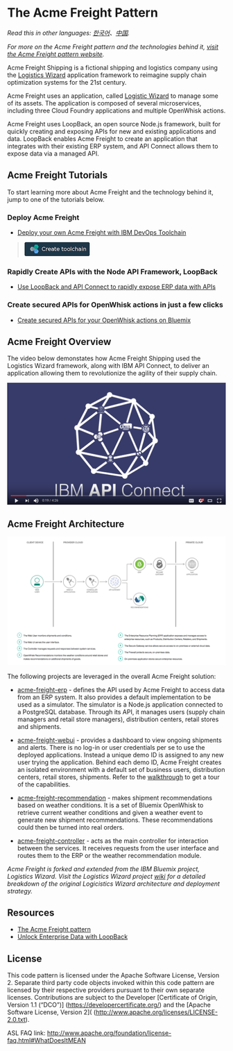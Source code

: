 # The Acme Freight Pattern

*Read this in other languages: [한국어](README-ko.md)、[中国](README-cn.md).*

*For more on the Acme Freight pattern and the technologies behind it, [visit the Acme Freight pattern website](http://developer.ibm.com/code/journey/unlock-enterprise-data-using-apis?cm_mmc=github-code-_-native-_-acme-_-journey&cm_mmca1=000019RT&cm_mmca2=10004796).*

Acme Freight Shipping is a fictional shipping and logistics company using the [Logistics Wizard](https://github.com/ibm-bluemix/logistics-wizard) application framework to reimagine supply chain optimization systems for the 21st century.

Acme Freight uses an application, called [Logistic Wizard](https://github.com/ibm-bluemix/logistics-wizard) to manage some of its assets. The application is composed of several microservices, including three Cloud Foundry applications and multiple OpenWhisk actions.

Acme Freight uses LoopBack, an open source Node.js framework, built for quickly creating and exposing APIs for new and existing applications and data. LoopBack enables Acme Freight to create an application that integrates with their existing ERP system, and API Connect allows them to expose data via a managed API.

## Acme Freight Tutorials

To start learning more about Acme Freight and the technology behind it, jump to one of the tutorials below.

### Deploy Acme Freight
* [Deploy your own Acme Freight with IBM DevOps Toolchain](TOOLCHAIN-README.md)
> [![Deploy To Bluemix](./.bluemix/create_toolchain_button.png)](https://console.ng.bluemix.net/devops/setup/deploy?repository=https%3A%2F%2Fgithub.com%2FIBM%2Facme-freight.git&cm_mmc=github-readme--native-_-acme-_-create-toolchain&cm_mmca1=000019RT&cm_mmca2=10004796)

### Rapidly Create APIs with the Node API Framework, LoopBack 
* [Use LoopBack and API Connect to rapidly expose ERP data with APIs](APIC-ERP-README.md) 

### Create secured APIs for OpenWhisk actions in just a few clicks
* [Create secured APIs for your OpenWhisk actions on Bluemix](OW-NAPI-README.md) 

## Acme Freight Overview
The video below demonstates how Acme Freight Shipping used the Logistics Wizard framework, along with IBM API Connect, to deliver an application allowing them to revolutionize the agility of their supply chain.

[![](docs/acme-vid.png)](https://www.youtube.com/watch?v=R1KCrJAXLvA)


## Acme Freight Architecture
![](acme-architecture.png)

The following projects are leveraged in the overall Acme Freight solution:

* [acme-freight-erp](https://github.com/ibm/acme-freight-erp) - defines the API used by Acme Freight to access data from an ERP system. It also provides a default implementation to be used as a simulator. The simulator is a Node.js application connected to a PostgreSQL database. Through its API, it manages users (supply chain managers and retail store managers), distribution centers, retail stores and shipments.

* [acme-freight-webui](https://github.com/ibm/acme-freight-webui) - provides a dashboard to view ongoing shipments and alerts. There is no log-in or user credentials per se to use the deployed applications. Instead a unique demo ID is assigned to any new user trying the application. Behind each demo ID, Acme Freight creates an isolated environment with a default set of business users, distribution centers, retail stores, shipments. Refer to the [walkthrough](WALKTHROUGH.md) to get a tour of the capabilities.

* [acme-freight-recommendation](https://github.com/ibm/acme-freight-recommendation) - makes shipment recommendations based on weather conditions. It is a set of Bluemix OpenWhisk to retrieve current weather conditions and given a weather event to generate new shipment recommendations. These recommendations could then be turned into real orders.

* [acme-freight-controller](https://github.com/ibm/acme-freight-controller) - acts as the main controller for interaction between the services. It receives requests from the user interface and routes them to the ERP or the weather recommendation module.

*Acme Freight is forked and extended from the IBM Bluemix project, Logistics Wizard. Visit the Logistics Wizard project [wiki](https://github.com/IBM-Bluemix/logistics-wizard/wiki) for a detailed breakdown of the original Logicistics Wizard architecture and deployment strategy.*


## Resources
- [The Acme Freight pattern](http://developer.ibm.com/code/journey/unlock-enterprise-data-using-apis?cm_mmc=github-code-_-native-_-acme-_-journey&cm_mmca1=000019RT&cm_mmca2=10004796)
- [Unlock Enterprise Data with LoopBack](https://developer.ibm.com/code/2017/05/04/unlock-enterprise-data-with-loopback?cm_mmc=github-code-_-native-_-acme-_-related-content&cm_mmca1=000019RT&cm_mmca2=10004796)


## License

This code pattern is licensed under the Apache Software License, Version 2. Separate third party code objects invoked within this code pattern are licensed by their respective providers pursuant to their own separate licenses. Contributions are subject to the Developer [Certificate of Origin, Version 1.1 (“DCO”)] (https://developercertificate.org/) and the [Apache Software License, Version 2]( (http://www.apache.org/licenses/LICENSE-2.0.txt).

ASL FAQ link: http://www.apache.org/foundation/license-faq.html#WhatDoesItMEAN

